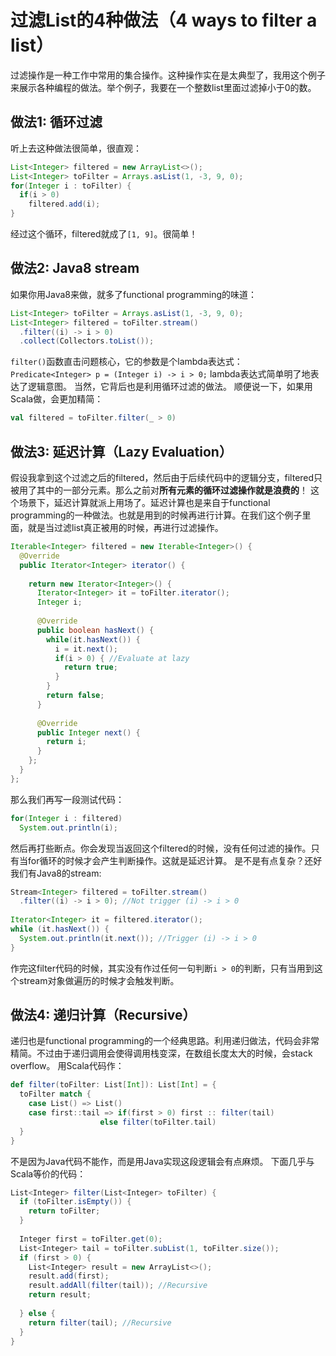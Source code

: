 过滤List的4种做法（4 ways to filter a list）
=============
过滤操作是一种工作中常用的集合操作。这种操作实在是太典型了，我用这个例子来展示各种编程的做法。举个例子，我要在一个整数list里面过滤掉小于0的数。

## 做法1: 循环过滤
听上去这种做法很简单，很直观：
```java
List<Integer> filtered = new ArrayList<>();
List<Integer> toFilter = Arrays.asList(1, -3, 9, 0);
for(Integer i : toFilter) {
  if(i > 0)
    filtered.add(i);
}
```
经过这个循环，filtered就成了`[1, 9]`。很简单！

## 做法2: Java8 stream
如果你用Java8来做，就多了functional programming的味道：
```java
List<Integer> toFilter = Arrays.asList(1, -3, 9, 0);
List<Integer> filtered = toFilter.stream()
  .filter((i) -> i > 0)
  .collect(Collectors.toList());
```
`filter()`函数直击问题核心，它的参数是个lambda表达式：
`Predicate<Integer> p = (Integer i) -> i > 0;`
lambda表达式简单明了地表达了逻辑意图。 当然，它背后也是利用循环过滤的做法。
顺便说一下，如果用Scala做，会更加精简：
```scala
val filtered = toFilter.filter(_ > 0)
```

##  做法3: 延迟计算（Lazy Evaluation）
假设我拿到这个过滤之后的filtered，然后由于后续代码中的逻辑分支，filtered只被用了其中的一部分元素。那么之前对**所有元素的循环过滤操作就是浪费的**！
这个场景下，延迟计算就派上用场了。延迟计算也是来自于functional programming的一种做法。也就是用到的时候再进行计算。在我们这个例子里面，就是当过滤list真正被用的时候，再进行过滤操作。
```java
Iterable<Integer> filtered = new Iterable<Integer>() {
  @Override
  public Iterator<Integer> iterator() {
  
    return new Iterator<Integer>() {
      Iterator<Integer> it = toFilter.iterator();
      Integer i;
      
      @Override
      public boolean hasNext() {
        while(it.hasNext()) {
          i = it.next();
          if(i > 0) { //Evaluate at lazy
            return true;
          }
        }
        return false;
      }
      
      @Override
      public Integer next() {
        return i;
      }
    };
  }
};
```
那么我们再写一段测试代码：
```java
for(Integer i : filtered)
  System.out.println(i);
```
然后再打些断点。你会发现当返回这个filtered的时候，没有任何过滤的操作。只有当for循环的时候才会产生判断操作。这就是延迟计算。
是不是有点复杂？还好我们有Java8的stream:
```java
Stream<Integer> filtered = toFilter.stream()
  .filter((i) -> i > 0); //Not trigger (i) -> i > 0
  
Iterator<Integer> it = filtered.iterator();
while (it.hasNext()) {
  System.out.println(it.next()); //Trigger (i) -> i > 0
}
```
作完这filter代码的时候，其实没有作过任何一句判断`i > 0`的判断，只有当用到这个stream对象做遍历的时候才会触发判断。

##  做法4: 递归计算（Recursive）
递归也是functional programming的一个经典思路。利用递归做法，代码会非常精简。不过由于递归调用会使得调用栈变深，在数组长度太大的时候，会stack overflow。
用Scala代码作：
```scala
def filter(toFilter: List[Int]): List[Int] = {
  toFilter match {
    case List() => List()
    case first::tail => if(first > 0) first :: filter(tail)
                    else filter(toFilter.tail)
  }
}
```
不是因为Java代码不能作，而是用Java实现这段逻辑会有点麻烦。
下面几乎与Scala等价的代码：
```scala
List<Integer> filter(List<Integer> toFilter) {
  if (toFilter.isEmpty()) {
    return toFilter;
  }
  
  Integer first = toFilter.get(0);
  List<Integer> tail = toFilter.subList(1, toFilter.size());
  if (first > 0) {
    List<Integer> result = new ArrayList<>();
    result.add(first);
    result.addAll(filter(tail)); //Recursive
    return result;
    
  } else {
    return filter(tail); //Recursive
  }
}
```
